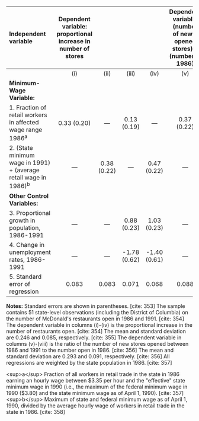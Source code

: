 | Independent variable                                                          | Dependent variable: proportional increase in number of stores |       |       |       | Dependent variable: (number of newly opened stores) + (number in 1986) |       |       |        |
| :---------------------------------------------------------------------------- | :------------------------------------------------------------: | :---: | :---: | :---: | :--------------------------------------------------------------------: | :---: | :---: | :----: |
|                                                                               |                              (i)                               | (ii)  | (iii) | (iv)  |                                  (v)                                   | (vi)  | (vii) | (viii) |
| **Minimum-Wage Variable:** |                                                                |       |       |       |                                                                        |       |       |        |
| 1. Fraction of retail workers in affected wage range 1986<sup>a</sup>       |                          0.33 (0.20)                           |  —    | 0.13 (0.19) |   —   |                              0.37 (0.22)                               |   —   | 0.16 (0.21) |   —    |
| 2. (State minimum wage in 1991) + (average retail wage in 1986)<sup>b</sup> |                              —                                 | 0.38 (0.22) |   —   | 0.47 (0.22) |                                  —                                   | 0.47 (0.23) |   —   | 0.56 (0.24) |
| **Other Control Variables:** |                                                                |       |       |       |                                                                        |       |       |        |
| 3. Proportional growth in population, 1986-1991                             |                              —                                 |   —   | 0.88 (0.23) | 1.03 (0.23) |                                  —                                   |   —   | 0.86 (0.25) | 1.04 (0.25) |
| 4. Change in unemployment rates, 1986-1991                                  |                              —                                 |   —   | -1.78 (0.62) | -1.40 (0.61) |                                  —                                   |   —   | -1.85 (0.68) | -1.40 (0.65) |
| 5. Standard error of regression                                               |                             0.083                              | 0.083 | 0.071 | 0.068 |                                 0.088                                  | 0.088 | 0.077 | 0.073  |

**Notes:** Standard errors are shown in parentheses. [cite: 353] The sample contains 51 state-level observations (including the District of Columbia) on the number of McDonald's restaurants open in 1986 and 1991. [cite: 354] The dependent variable in columns (i)-(iv) is the proportional increase in the number of restaurants open. [cite: 354] The mean and standard deviation are 0.246 and 0.085, respectively. [cite: 355] The dependent variable in columns (v)-(viii) is the ratio of the number of new stores opened between 1986 and 1991 to the number open in 1986. [cite: 356] The mean and standard deviation are 0.293 and 0.091, respectively. [cite: 356] All regressions are weighted by the state population in 1986. [cite: 357]

\<sup\>a\</sup\> Fraction of all workers in retail trade in the state in 1986 earning an hourly wage between $3.35 per hour and the "effective" state minimum wage in 1990 (i.e., the maximum of the federal minimum wage in 1990 ($3.80) and the state minimum wage as of April 1, 1990). [cite: 357]
\<sup\>b\</sup\> Maximum of state and federal minimum wage as of April 1, 1990, divided by the average hourly wage of workers in retail trade in the state in 1986. [cite: 358]